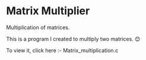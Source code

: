 # Matrix Multiplier
Multiplication of matrices.

This is a program I created to multiply two matrices. 😊 

To view it, click here :- 
Matrix_multiplication.c
